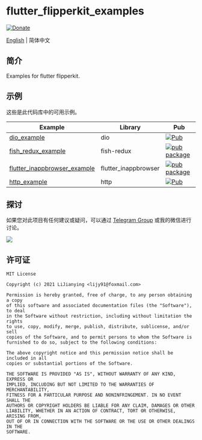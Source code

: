 # flutter_flipperkit_examples

[![Donate](https://img.shields.io/badge/Donate-PayPal-green.svg)](https://www.paypal.com/cgi-bin/webscr?cmd=_donations&business=lijy91%40live.com&currency_code=USD&source=url)

[English](./README.md) | 简体中文

## 简介

Examples for flutter flipperkit.

## 示例

这些是此代码库中的可用示例。

| Example                                                         | Library              | Pub                                                                                                                    |
| --------------------------------------------------------------- | -------------------- | ---------------------------------------------------------------------------------------------------------------------- |
| [dio_example](./dio_example/)                                   | dio                  | [![Pub](https://img.shields.io/pub/v/dio.svg?style=flat-square)](https://pub.dev/packages/dio)                         |
| [fish_redux_example](./fish_redux_example/)                     | fish-redux           | [![pub package](https://img.shields.io/pub/v/fish_redux.svg)](https://pub.dev/packages/fish_redux)                     |
| [flutter_inappbrowser_example](./flutter_inappbrowser_example/) | flutter_inappbrowser | [![pub package](https://img.shields.io/pub/v/flutter_inappbrowser.svg)](https://pub.dev/packages/flutter_inappbrowser) |
| [http_example](./http_example/)                                 | http                 | [![Pub](https://img.shields.io/pub/v/http.svg?style=flat-square)](https://pub.dev/packages/http)                       |

## 探讨

如果您对此项目有任何建议或疑问，可以通过 [Telegram Group](https://t.me/flipper4flutter) 或我的微信进行讨论。

![](http://blankapp.org/assets/images/wechat_qrcode.png)

## 许可证

```
MIT License

Copyright (c) 2021 LiJianying <lijy91@foxmail.com>

Permission is hereby granted, free of charge, to any person obtaining a copy
of this software and associated documentation files (the "Software"), to deal
in the Software without restriction, including without limitation the rights
to use, copy, modify, merge, publish, distribute, sublicense, and/or sell
copies of the Software, and to permit persons to whom the Software is
furnished to do so, subject to the following conditions:

The above copyright notice and this permission notice shall be included in all
copies or substantial portions of the Software.

THE SOFTWARE IS PROVIDED "AS IS", WITHOUT WARRANTY OF ANY KIND, EXPRESS OR
IMPLIED, INCLUDING BUT NOT LIMITED TO THE WARRANTIES OF MERCHANTABILITY,
FITNESS FOR A PARTICULAR PURPOSE AND NONINFRINGEMENT. IN NO EVENT SHALL THE
AUTHORS OR COPYRIGHT HOLDERS BE LIABLE FOR ANY CLAIM, DAMAGES OR OTHER
LIABILITY, WHETHER IN AN ACTION OF CONTRACT, TORT OR OTHERWISE, ARISING FROM,
OUT OF OR IN CONNECTION WITH THE SOFTWARE OR THE USE OR OTHER DEALINGS IN THE
SOFTWARE.
```
